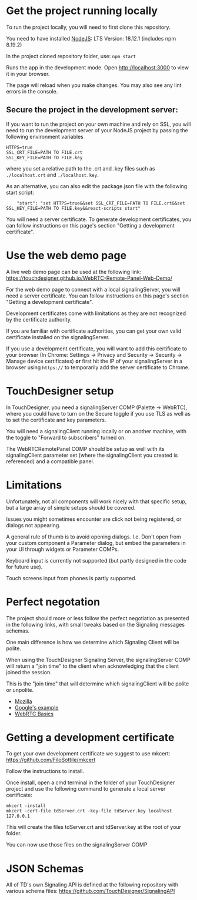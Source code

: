 # Get the project running locally

To run the project locally, you will need to first clone this repository.

You need to have installed [NodeJS](https://nodejs.org/en/): LTS Version: 18.12.1 (includes npm 8.19.2)

In the project cloned repository folder, use:
`npm start`

Runs the app in the development mode.
Open [http://localhost:3000](http://localhost:3000) to view it in your browser.

The page will reload when you make changes.
You may also see any lint errors in the console.

## Secure the project in the development server:

If you want to run the project on your own machine and rely on SSL, you will need to run the development server of your NodeJS project by passing the following environment variables

```
HTTPS=true
SSL_CRT_FILE=PATH TO FILE.crt
SSL_KEY_FILE=PATH TO FILE.key
```

where you set a relative path to the .crt and .key files such as `./localhost.crt` and `./localhost.key`.

As an alternative, you can also edit the package.json file with the following start script:

```
    "start": "set HTTPS=true&&set SSL_CRT_FILE=PATH TO FILE.crt&&set SSL_KEY_FILE=PATH TO FILE.key&&react-scripts start"
```

You will need a server certificate. To generate development certificates, you can follow instructions on this page's section "Getting a development certificate".

# Use the web demo page

A live web demo page can be used at the following link: https://touchdesigner.github.io/WebRTC-Remote-Panel-Web-Demo/

For the web demo page to connect with a local signalingServer, you will need a server certificate. You can follow instructions on this page's section "Getting a development certificate".

Development certificates come with limitations as they are not recognized by the certificate authority.

If you are familiar with certificate authorities, you can get your own valid certificate installed on the signalingServer.

If you use a development certificate, you will want to add this certificate to your browser (In Chrome: Settings -> Privacy and Security -> Security -> Manage device certificates) **or** first hit the IP of your signalingServer in a browser using `https://` to temporarily add the server certificate to Chrome.

# TouchDesigner setup

In TouchDesigner, you need a signalingServer COMP (Palette -> WebRTC), where you could have to turn on the Secure toggle if you use TLS as well as to set the certificate and key parameters.

You will need a signalingClient running locally or on another machine, with the toggle to "Forward to subscribers" turned on. 

The WebRTCRemotePanel COMP should be setup as well with its signalingClient parameter set (where the signalingClient you created is referenced) and a compatible panel.

# Limitations

Unfortunately, not all components will work nicely with that specific setup, but a large array of simple setups should be covered.

Issues you might sometimes encounter are click not being registered, or dialogs not appearing.

A general rule of thumb is to avoid opening dialogs. I.e. Don't open from your custom component a Parameter dialog, but embed the parameters in your UI through widgets or Parameter COMPs.

Keyboard input is currently not supported (but partly designed in the code for future use).

Touch screens input from phones is partly supported.

# Perfect negotation

The project should more or less follow the perfect negotiation as presented in the following links, with small tweaks based on the Signaling messages schemas.

One main difference is how we determine which Signaling Client will be polite.

When using the TouchDesigner Signaling Server, the signalingServer COMP will return a "join time" to the client when acknowledging that the client joined the session.

This is the "join time" that will determine which signalingClient will be polite or unpolite.

- [Mozilla](https://developer.mozilla.org/en-US/docs/Web/API/WebRTC_API/Perfect_negotiation)
- [Google's example](https://github.com/webrtc/samples/tree/gh-pages/src/content/peerconnection/perfect-negotiation)
- [WebRTC Basics](https://web.dev/webrtc-basics/)

# Getting a development certificate

To get your own development certificate we suggest to use mkcert: https://github.com/FiloSottile/mkcert

Follow the instructions to install.

Once install, open a cmd terminal in the folder of your TouchDesigner project and use the following command to generate a local server certificate:

```
mkcert -install
mkcert -cert-file tdServer.crt -key-file tdServer.key localhost 127.0.0.1
```

This will create the files tdServer.crt and tdServer.key at the root of your folder. 

You can now use those files on the signalingServer COMP

# JSON Schemas

All of TD's own Signaling API is defined at the following repository with various schema files: https://github.com/TouchDesigner/SignalingAPI